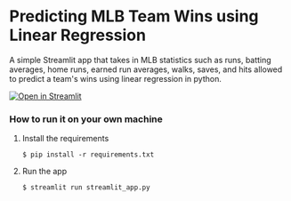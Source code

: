 # Predicting MLB Team Wins using Linear Regression

A simple Streamlit app that takes in MLB statistics such as runs, batting averages, home runs, earned run averages, walks, saves, and hits allowed to predict a team's wins using linear regression in python.

[![Open in Streamlit](https://static.streamlit.io/badges/streamlit_badge_black_white.svg)](https://mlbteamcs250.streamlit.app/)

### How to run it on your own machine

1. Install the requirements

   ```
   $ pip install -r requirements.txt
   ```

2. Run the app

   ```
   $ streamlit run streamlit_app.py
   ```
